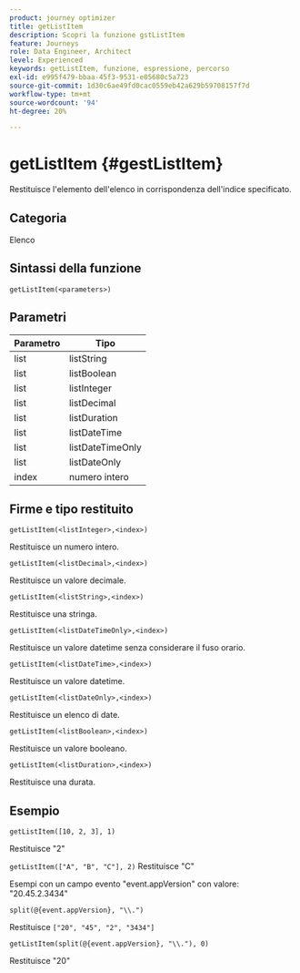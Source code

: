 ```yaml
---
product: journey optimizer
title: getListItem
description: Scopri la funzione gstListItem
feature: Journeys
role: Data Engineer, Architect
level: Experienced
keywords: getListItem, funzione, espressione, percorso
exl-id: e995f479-bbaa-45f3-9531-e05680c5a723
source-git-commit: 1d30c6ae49fd0cac0559eb42a629b59708157f7d
workflow-type: tm+mt
source-wordcount: '94'
ht-degree: 20%

---
```


# getListItem {#gestListItem}

Restituisce l&#39;elemento dell&#39;elenco in corrispondenza dell&#39;indice specificato.

## Categoria

Elenco

## Sintassi della funzione

`getListItem(<parameters>)`

## Parametri

| Parametro | Tipo |
|-----------|------------------|
| list | listString |
| list | listBoolean |
| list | listInteger |
| list | listDecimal |
| list | listDuration |
| list | listDateTime |
| list | listDateTimeOnly |
| list | listDateOnly |
| index | numero intero |

## Firme e tipo restituito

`getListItem(<listInteger>,<index>)`

Restituisce un numero intero.

`getListItem(<listDecimal>,<index>)`

Restituisce un valore decimale.

`getListItem(<listString>,<index>)`

Restituisce una stringa.

`getListItem(<listDateTimeOnly>,<index>)`

Restituisce un valore datetime senza considerare il fuso orario.

`getListItem(<listDateTime>,<index>)`

Restituisce un valore datetime.

`getListItem(<listDateOnly>,<index>)`

Restituisce un elenco di date.

`getListItem(<listBoolean>,<index>)`

Restituisce un valore booleano.

`getListItem(<listDuration>,<index>)`

Restituisce una durata.

## Esempio

`getListItem([10, 2, 3], 1)`

Restituisce &quot;2&quot;

`getListItem(["A", "B", "C"], 2)`
Restituisce &quot;C&quot;

Esempi con un campo evento &quot;event.appVersion&quot; con valore: &quot;20.45.2.3434&quot;

`split(@{event.appVersion}, "\\.")`

Restituisce `["20", "45", "2", "3434"]`

`getListItem(split(@{event.appVersion}, "\\."), 0)`

Restituisce &quot;20&quot;
